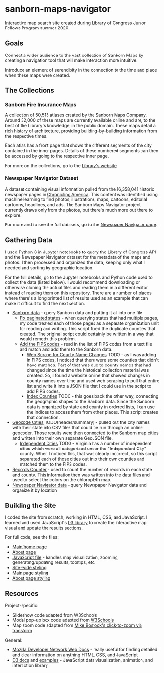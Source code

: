 # sanborn-maps-navigator
Interactive map search site created during Library of Congress Junior Fellows Program summer 2020.

## Goals

Connect a wider audience to the vast collection of Sanborn Maps by creating a navigation tool that will make interaction more intuitive.

Introduce an element of serendipity in the connection to the time and place when these maps were created.

## The Collections

### Sanborn Fire Insurance Maps

A collection of 50,513 atlases created by the Sanborn Maps Company. Around 32,000 of these maps are currently available online and are, to the best of the Library's knowledge, in the public domain. These maps detail a rich history of architecture, providing building-by-building information from the respective times.

Each atlas has a front page that shows the different segments of the city contained in the inner pages. Details of these numbered segments can then be accessed by going to the respective inner page.

For more on the collections, go to the [Library's website](https://www.loc.gov/collections/sanborn-maps/).

### Newspaper Navigator Dataset

A dataset containing visual information pulled from the 16,358,041 historic newspaper pages in [Chronicling America](https://chroniclingamerica.loc.gov/). This content was identified using machine learning to find photos, illustrations, maps, cartoons, editorial cartoons, headlines, and ads. The Sanborn Maps Navigator project currently draws only from the photos, but there's much more out there to explore.

For more and to see the full datasets, go to the [Newspaper Navigator page](https://news-navigator.labs.loc.gov/).

## Gathering Data

I used Python 3 in Jupyter notebooks to query the Library of Congress API and the Newspaper Navigator dataset for the metadata of the maps and photos. I then processed and organized the data, keeping only what I needed and sorting by geographic location.

For the full details, go to the Jupyter notebooks and Python code used to collect the data (listed below). I would recommend downloading or otherwise cloning the actual files and reading them in a different editor instead of reading them on this repository. There are a number of places where there's a long printed list of results used as an example that can make it difficult to find the next section.

* [Sanborn data](data/sanborn/sanborn-maps-data.ipynb) - query Sanborn data and putting it all into one file
  * [Fix paginated states](data/sanborn/paginatedstate-fix-script.py) - when querying states that had multiple pages, my code treated each of those pages as a separate organization unit for reading and writing. This script fixed the duplicate counties that created. The original script could certainly be written in a way that would remedy this problem.
  * [Add the FIPS codes](data/sanborn/fips-connection/connect-fips-sanborn.py) - read in the list of FIPS codes from a text file and match and add them to the Sanborn data.
    * [Web Scrape for County Name Changes](data/sanborn/fips-connection/county-namechanges-scraper.ipynb) TODO - as I was adding in FIPS codes, I noticed that there were some counties that didn't have matches. Part of that was due to county names that had changed since the time the historical collection material was created. So, I found a website online that showed changes in county names over time and used web scraping to pull that entire list and write it into a JSON file that I could use in the script to add FIPS codes.
    * [Index Counties](data/sanborn/fips-connection/index-counties.ipynb) TODO - this goes back the other way, connecting the geographic shapes to the Sanborn data. Since the Sanborn data is organized by state and county in ordered lists, I can use the indices to access them from other places. This script creates that connection.
* [Geocode Cities](data/sanborn/city-coordinates/geocode-cities.ipynb) TODO(header/summary) - pulled out the city names with their state into CSV files that could be run through an online geocoder. Those results were then connected to the Sanborn map cities and written into their own separate GeoJSON file.
  * [Independent Cities](data/sanborn/city-coordinates/independent-cities-fix.py) TODO - Virginia has a number of independent cities which were all categorized under the "Independent City" county. When I noticed this, that was clearly incorrect, so this script separated each of those cities out into their own counties and matched them to the FIPS codes.
* [Records Counter](data/records-counter.ipynb) - used to count the number of records in each state and county. This information then was written into the data files and used to select the colors on the chloropleth map.
* [Newspaper Navigator data](data/newspaper-navigator/newspaper-navigator-data.ipynb) - query Newspaper Navigator data and organize it by location

## Building the Site

I coded the site from scratch, working in HTML, CSS, and JavaScript. I learned and used JavaScript's [D3 library](https://d3js.org/) to create the interactive map visual and update the results sections.

For full code, see the files:

* [Main/home page](index.html)
* [About page](about.html)
* [JavaScript file](script.js) - handles map visualization, zooming, generating/updating results, tooltips, etc.
* [Site-wide styling](global-style.css)
* [Main page styling](home-style.css)
* [About page styling](about-style.css)

## Resources

Project-specific:

* Slideshow code adapted from [W3Schools](https://www.w3schools.com/howto/howto_js_slideshow.asp)
* Modal pop-up box code adapted from [W3Schools](https://www.w3schools.com/howto/howto_css_modals.asp)
* Map zoom code adapted from [Mike Bostock's click-to-zoom via transform](https://bl.ocks.org/mbostock/2206590)

General:

* [Mozilla Developer Network Web Docs](https://developer.mozilla.org/en-US/) - really useful for finding detailed and clear information on anything HTML, CSS, and JavaScript
* [D3 docs](https://github.com/d3/d3/wiki) and [examples](https://observablehq.com/@d3/gallery) - JavaScript data visualization, animation, and interaction library
